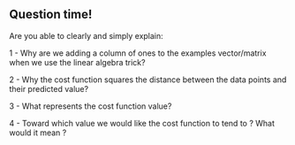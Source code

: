 ## Question time!

Are you able to clearly and simply explain:

1 - Why are we adding a column of ones to the examples vector/matrix when we use the linear algebra trick?   

2 - Why the cost function squares the distance between the data points and their predicted value?

3 - What represents the cost function value?

4 - Toward which value we would like the cost function to tend to ? What would it mean ? 
